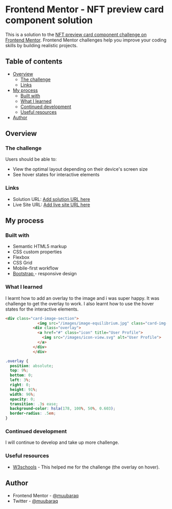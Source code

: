 # Frontend Mentor - NFT preview card component solution

This is a solution to the [NFT preview card component challenge on Frontend Mentor](https://www.frontendmentor.io/challenges/nft-preview-card-component-SbdUL_w0U). Frontend Mentor challenges help you improve your coding skills by building realistic projects. 

## Table of contents

- [Overview](#overview)
  - [The challenge](#the-challenge)
  - [Links](#links)
- [My process](#my-process)
  - [Built with](#built-with)
  - [What I learned](#what-i-learned)
  - [Continued development](#continued-development)
  - [Useful resources](#useful-resources)
- [Author](#author)




## Overview

### The challenge

Users should be able to:

- View the optimal layout depending on their device's screen size
- See hover states for interactive elements


### Links

- Solution URL: [Add solution URL here](https://your-solution-url.com)
- Live Site URL: [Add live site URL here](https://your-live-site-url.com)

## My process

### Built with

- Semantic HTML5 markup
- CSS custom properties
- Flexbox
- CSS Grid
- Mobile-first workflow
- [Bootstrap ](https://getbootstrap.com/) - responsive design


### What I learned

I learnt how to add an overlay to the image and i was super happy. It was challenge to get the overlay to work. I also learnt how to use the hover states for the interactive elements.



```html
<div class="card-image-section">
              <img src="/images/image-equilibrium.jpg" class="card-img-top img-responsive px-2 pt-4" alt="...">
            <div class="overlay">
              <a href="#" class="icon" title="User Profile">
                <img src="/images/icon-view.svg" alt="User Profile">
              </a>
            </div>
            </div>
```
```css
.overlay {
  position: absolute;
  top: 9%;
  bottom: 0;
  left: 3%;
  right: 0;
  height: 91%;
  width: 96%;
  opacity: 0;
  transition: .3s ease;
  background-color: hsla(178, 100%, 50%, 0.603);
  border-radius: .5em;
}
```



### Continued development

I will continue to develop and take up more challenge. 

### Useful resources

- [W3schools](https://www.w3schools.com) - This helped me for the challenge (the overlay on hover).



## Author

- Frontend Mentor - [@muubaraq](https://www.frontendmentor.io/profile/muubaraq)
- Twitter - [@muubaraq](https://www.twitter.com/muubaraq)

